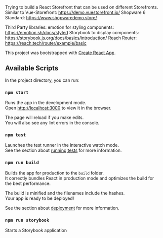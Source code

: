 Trying to build a React Storefront that can be used on different Storefronts.
Similar to Vue-Storefront: https://demo.vuestorefront.io/
Shopware 6 Standard: https://www.shopwaredemo.store/

Third Party libraries:
emotion for styling components: https://emotion.sh/docs/styled
Storybook to display components: https://storybook.js.org/docs/basics/introduction/
Reach Router: https://reach.tech/router/example/basic

This project was bootstrapped with [Create React App](https://github.com/facebook/create-react-app).

## Available Scripts

In the project directory, you can run:

### `npm start`

Runs the app in the development mode.<br />
Open [http://localhost:3000](http://localhost:3000) to view it in the browser.

The page will reload if you make edits.<br />
You will also see any lint errors in the console.

### `npm test`

Launches the test runner in the interactive watch mode.<br />
See the section about [running tests](https://facebook.github.io/create-react-app/docs/running-tests) for more information.

### `npm run build`

Builds the app for production to the `build` folder.<br />
It correctly bundles React in production mode and optimizes the build for the best performance.

The build is minified and the filenames include the hashes.<br />
Your app is ready to be deployed!

See the section about [deployment](https://facebook.github.io/create-react-app/docs/deployment) for more information.

### `npm run storybook`

Starts a Storybook application
